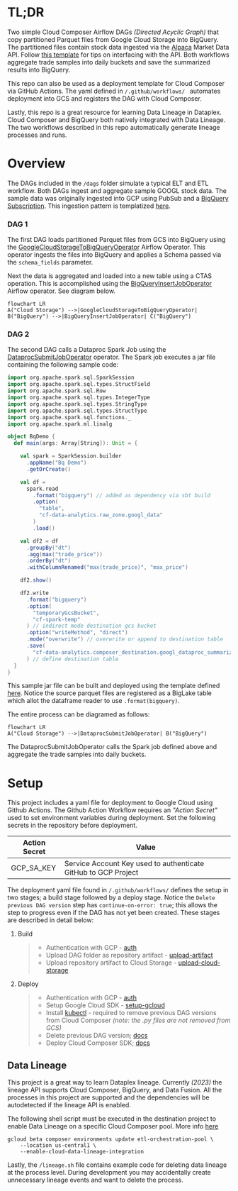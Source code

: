 # TL;DR

Two simple Cloud Composer Airflow DAGs _(Directed Acyclic Graph)_ that copy partitioned Parquet files from Google Cloud Storage into BigQuery. The partitioned files contain stock data ingested via the [Alpaca](https://alpaca.markets/) Market Data API. Follow [this template](https://github.com/FioChuck) for tips on interfacing with the API. Both workflows aggregate trade samples into daily buckets and save the summarized results into BigQuery.


This repo can also be used as a deployment template for Cloud Composer via GitHub Actions. The yaml defined in `/.github/workflows/ ` automates deployment into GCS and registers the DAG with Cloud Composer.

Lastly, this repo is a great resource for learning Data Lineage in Dataplex. Cloud Composer and BigQuery both natively integrated with Data Lineage. The two workflows described in this repo automatically generate lineage processes and runs.

# Overview

The DAGs included in the `/dags` folder simulate a typical ELT and ETL workflow. Both DAGs ingest and aggregate sample GOOGL stock data. The sample data was originally ingested into GCP using PubSub and a [BigQuery Subscription](https://cloud.google.com/pubsub/docs/bigquery). This ingestion pattern is templatized [here](https://github.com/FioChuck/api-pubsub-ingest).

### DAG 1

The first DAG loads partitioned Parquet files from GCS into BigQuery using the [GoogleCloudStorageToBigQueryOperator](https://airflow.apache.org/docs/apache-airflow/1.10.13/_api/airflow/contrib/operators/gcs_to_bq/index.html) Airflow Operator. This operator ingests the files into BigQuery and applies a Schema passed via the `schema_fields` parameter.

Next the data is aggregated and loaded into a new table using a CTAS operation. This is accomplished using the [BigQueryInsertJobOperator](https://airflow.apache.org/docs/apache-airflow-providers-google/stable/operators/cloud/bigquery.html#execute-bigquery-jobs) Airflow operator. See diagram below.

```mermaid
flowchart LR
A("Cloud Storage") -->|GoogleCloudStorageToBigQueryOperator| B("BigQuery") -->|BigQueryInsertJobOperator| C("BigQuery")
```

### DAG 2

The second DAG calls a Dataproc Spark Job using the [DataprocSubmitJobOperator](https://airflow.apache.org/docs/apache-airflow-providers-google/stable/operators/cloud/dataproc.html) operator. The Spark job executes a jar file containing the following sample code:

```scala
import org.apache.spark.sql.SparkSession
import org.apache.spark.sql.types.StructField
import org.apache.spark.sql.Row
import org.apache.spark.sql.types.IntegerType
import org.apache.spark.sql.types.StringType
import org.apache.spark.sql.types.StructType
import org.apache.spark.sql.functions._
import org.apache.spark.ml.linalg

object BqDemo {
  def main(args: Array[String]): Unit = {

    val spark = SparkSession.builder
      .appName("Bq Demo")
      .getOrCreate()

    val df =
      spark.read
        .format("bigquery") // added as dependency via sbt build
        .option(
          "table",
          "cf-data-analytics.raw_zone.googl_data"
        )
        .load()

    val df2 = df
      .groupBy("dt")
      .agg(max("trade_price"))
      .orderBy("dt")
      .withColumnRenamed("max(trade_price)", "max_price")

    df2.show()

    df2.write
      .format("bigquery")
      .option(
        "temporaryGcsBucket",
        "cf-spark-temp"
      ) // indirect mode destination gcs bucket
      .option("writeMethod", "direct")
      .mode("overwrite") // overwrite or append to destination table
      .save(
        "cf-data-analytics.composer_destination.googl_dataproc_summarized"
      ) // define destination table
  }
}
```

This sample jar file can be built and deployed using the template defined [here](https://github.com/FioChuck/scala_template/blob/master/src/main/scala/BqDemo.scala). Notice the source parquet files are registered as a BigLake table which allot the dataframe reader to use `.format(bigquery)`.

The entire process can be diagramed as follows:

```mermaid
flowchart LR
A("Cloud Storage") -->|DataprocSubmitJobOperator| B("BigQuery")
```

The DataprocSubmitJobOperator calls the Spark job defined above and aggregate the trade samples into daily buckets.

# Setup

This project includes a yaml file for deployment to Google Cloud using Github Actions. The Github Action Workflow requires an _"Action Secret"_ used to set environment variables during deployment. Set the following secrets in the repository before deployment.

| Action Secret | Value                                                          |
| ------------- | -------------------------------------------------------------- |
| GCP_SA_KEY    | Service Account Key used to authenticate GitHub to GCP Project |

The deployment yaml file found in `/.github/workflows/` defines the setup in two stages; a build stage followed by a deploy stage. Notice the `Delete previous DAG version` step has `continue-on-error: true`; this allows the step to progress even if the DAG has not yet been created. These stages are described in detail below:

1. Build
   > - Authentication with GCP - [auth](https://github.com/google-github-actions/auth)
   > - Upload DAG folder as repository artifact - [upload-artifact](https://github.com/actions/upload-artifact)
   > - Upload repository artifact to Cloud Storage - [upload-cloud-storage](https://github.com/google-github-actions/upload-cloud-storage)
2. Deploy
   > - Authentication with GCP - [auth](https://github.com/google-github-actions/auth)
   > - Setup Google Cloud SDK - [setup-gcloud](https://github.com/google-github-actions/setup-gcloud)
   > - Install [kubectl](https://cloud.google.com/kubernetes-engine/docs/how-to/cluster-access-for-kubectl) - required to remove previous DAG versions from Cloud Composer _(note: the .py files are not removed from GCS)_
   > - Delete previous DAG version; [docs](https://cloud.google.com/composer/docs/how-to/using/managing-dags#deleting_a_dag)
   > - Deploy Cloud Composer SDK; [docs](https://cloud.google.com/composer/docs/how-to/using/managing-dags#adding)

## Data Lineage

This project is a great way to learn Dataplex lineage. Currently _(2023)_ the lineage API supports Cloud Composer, BigQuery, and Data Fusion. All the processes in this project are supported and the dependencies will be autodetected if the lineage API is enabled.

The following shell script must be executed in the destination project to enable Data Lineage on a specific Cloud Composer pool. More info [here](https://cloud.google.com/composer/docs/composer-2/lineage-integration#enable-integration)

```shell
gcloud beta composer environments update etl-orchestration-pool \
    --location us-central1 \
    --enable-cloud-data-lineage-integration
```

Lastly, the `/lineage.sh` file contains example code for deleting data lineage at the process level. During development you may accidentally create unnecessary lineage events and want to delete the process.
